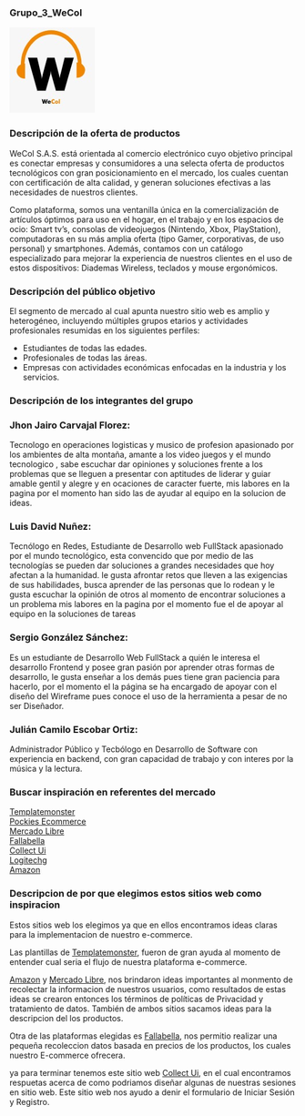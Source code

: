 ### Grupo_3_WeCol

![Image text](https://github.com/123Bfeo/Grupo_3_WeCol/blob/main/docs/logo/WeCol.jpeg)


### Descripción de la oferta de productos

WeCol S.A.S. está orientada al comercio electrónico cuyo objetivo principal es conectar empresas y consumidores a una selecta oferta de productos tecnológicos con gran posicionamiento en el mercado, los cuales cuentan con certificación de alta calidad, y generan soluciones efectivas a las necesidades de nuestros clientes.

Como plataforma, somos una ventanilla única en la comercialización de artículos óptimos para uso en el hogar, en el trabajo y en los espacios de ocio: Smart tv’s, consolas de videojuegos (Nintendo, Xbox, PlayStation), computadoras en su más amplia oferta (tipo Gamer, corporativas, de uso personal) y smartphones. Además, contamos con un catálogo especializado para mejorar la experiencia de nuestros clientes en el uso de estos dispositivos: Diademas Wireless, teclados y mouse ergonómicos.

### Descripción del público objetivo

El segmento de mercado al cual apunta nuestro sitio web es amplio y heterogéneo, incluyendo múltiples grupos etarios y actividades profesionales resumidas en los siguientes perfiles:
* Estudiantes de todas las edades.
* Profesionales de todas las áreas.
* Empresas con actividades económicas enfocadas en la industria y los servicios.


### Descripción de los integrantes del grupo

### Jhon Jairo Carvajal Florez:
Tecnologo en operaciones logisticas y musico de profesion apasionado por los ambientes de alta montaña, amante a los video juegos y el mundo tecnologico , sabe escuchar dar opiniones y soluciones frente a los problemas que se lleguen a presentar con aptitudes de liderar y guiar amable gentil y alegre y en ocaciones de caracter fuerte, mis labores en la pagina por el momento han sido las de ayudar al equipo en la solucion de ideas.

### Luis David Nuñez: 
Tecnólogo en Redes, Estudiante de Desarrollo web FullStack apasionado por el mundo tecnológico, esta convencido que por medio de las tecnologías se pueden dar soluciones a grandes necesidades que hoy afectan a la humanidad.
le gusta afrontar retos que lleven a las exigencias de sus habilidades, busca aprender de las personas que lo rodean y le gusta escuchar la opinión de otros al momento de encontrar soluciones a un problema
mis labores en la pagina por el momento fue el de apoyar al equipo en la soluciones de tareas

### Sergio González Sánchez: 
Es un estudiante de Desarrollo Web FullStack a quién le interesa el desarrollo Frontend y posee gran pasión por aprender otras formas de desarrollo, le gusta enseñar a los demás pues tiene gran paciencia para hacerlo, por el momento el la página se ha encargado de apoyar con el diseño del Wireframe pues conoce el uso de la herramienta a pesar de no ser Diseñador.

 ### Julián Camilo Escobar Ortiz:
Administrador Público y Tecbólogo en Desarrollo de Software con experiencia en backend, con gran capacidad de trabajo y con interes por la música y la lectura.



### Buscar inspiración en referentes del mercado

[Templatemonster](https://www.templatemonster.com/es/categoria/tienda-software-plantillas/) \
[Pockies Ecommerce](https://elements.envato.com/es/pockie-ecommerce-website-design-system-A8ZVPDB)<br>
[Mercado Libre](https://www.mercadolibre.com.co/)<br>
[Fallabella](https://www.falabella.com.co/falabella-co)<br>
[Collect Ui](https://collectui.com/challenges/sign-up?sort=latest)<br>
[Logitechg](https://www.logitechg.com/es-roam/community.html)<br>
[Amazon](https://www.amazon.com/)

### Descripcion de por que elegimos estos sitios web como inspiracion 
Estos sitios web los elegimos ya que en ellos encontramos ideas claras para la implementacion de nuestro e-commerce. <br>

Las plantillas de  [Templatemonster](https://www.templatemonster.com/es/categoria/tienda-software-plantillas/), fueron de gran ayuda al momento  de entender cual seria el  flujo de nuestra plataforma e-commerce.<br>

[Amazon](https://www.amazon.com/) y [Mercado Libre](https://www.mercadolibre.com.co/), nos brindaron ideas importantes al monmento de recolectar la informacion de nuestros usuarios, como resultados de estas ideas se crearon entonces los  términos de políticas de Privacidad y tratamiento de datos.
También de ambos sitios sacamos ideas para la descripcion del los productos.<br>

Otra de las plataformas elegidas es [Fallabella](https://www.falabella.com.co/falabella-co), nos permitio realizar una pequeña recoleccion datos basada en precios de los productos, los cuales nuestro E-commerce ofrecera. <br>

ya para terminar tenemos este sitio web [Collect Ui](https://collectui.com/challenges/sign-up?sort=latest), en el cual encontramos respuetas acerca de como podriamos diseñar algunas de nuestras sesiones en sitio web.
Este sitio web nos ayudo a denir el formulario de Iniciar Sesión y Registro.


